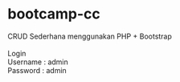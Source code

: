 # bootcamp-cc
CRUD Sederhana menggunakan PHP + Bootstrap<br><br>
Login<br>
Username : admin<br>
Password : admin<br>
